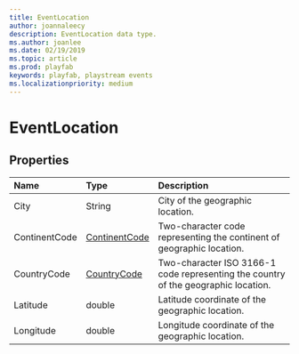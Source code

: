 ```yaml
---
title: EventLocation
author: joannaleecy
description: EventLocation data type.
ms.author: joanlee
ms.date: 02/19/2019
ms.topic: article
ms.prod: playfab
keywords: playfab, playstream events
ms.localizationpriority: medium
---
```


# EventLocation

## Properties

|Name|Type|Description|
| :--------------------|:-------------------|:----------------------|
|City|String|City of the geographic location.|
|ContinentCode|[ContinentCode](continentcode.md)|Two-character code representing the continent of geographic location.|
|CountryCode|[CountryCode](countrycode.md)|Two-character ISO 3166-1 code representing the country of the geographic location.|
|Latitude|double|Latitude coordinate of the geographic location.|
|Longitude|double|Longitude coordinate of the geographic location.|
